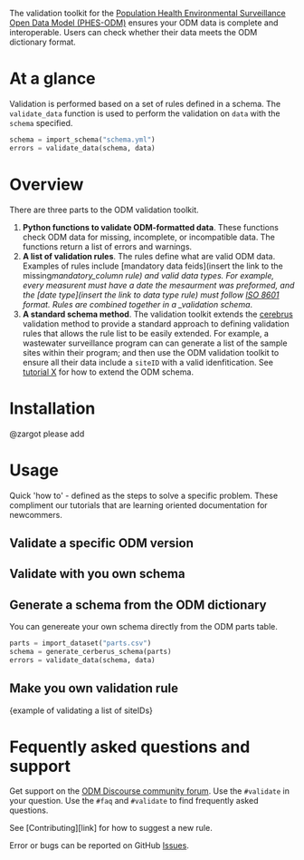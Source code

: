 The validation toolkit for the [Population Health Environmental Surveillance Open Data Model (PHES-ODM)](https://github.com/Big-Life-Lab/PHES-ODM) ensures your ODM data is complete and interoperable. Users can check whether their data meets the ODM dictionary format.

# At a glance

Validation is performed based on a set of rules defined in a schema. The `validate_data` function is used to perform the validation on `data` with the `schema` specified.

```python
schema = import_schema("schema.yml")
errors = validate_data(schema, data)
```

# Overview

There are three parts to the ODM validation toolkit.

1. **Python functions to validate ODM-formatted data**. These functions check ODM data for missing, incomplete, or incompatible data. The functions return a list of errors and warnings.
1. **A list of validation rules**. The rules define what are valid ODM data. Examples of rules include [mandatory data feids](insert the link to the missing*mandatory_column rule) and valid data types. For example, every measurent must have a date the mesaurment was preformed, and the [date type](insert the link to data type rule) must follow [ISO 8601](https://www.iso.org/iso-8601-date-and-time-format.html) format. Rules are combined together in a \_validation schema*.
1. **A standard schema method**. The validation toolkit extends the [cerebrus](https://docs.python-cerberus.org/en/stable/index.html) validation method to provide a standard approach to defining validation rules that allows the rule list to be easily extended. For example, a wastewater surveillance program can can generate a list of the sample sites within their program; and then use the ODM validation toolkit to ensure all their data include a `siteID` with a valid idenfitication. See [tutorial X]() for how to extend the ODM schema.

# Installation

@zargot please add

# Usage

Quick 'how to' - defined as the steps to solve a specific problem. These compliment our tutorials that are learning oriented documentation for newcommers.

## Validate a specific ODM version

## Validate with you own schema

## Generate a schema from the ODM dictionary

You can genereate your own schema directly from the ODM parts table.

```python
parts = import_dataset("parts.csv")
schema = generate_cerberus_schema(parts)
errors = validate_data(schema, data)
```

## Make you own validation rule

{example of validating a list of siteIDs}

# Fequently asked questions and support

Get support on the [ODM Discourse community forum](https://odm.discourse.group/c/support). Use the `#validate` in your question. Use the `#faq` and `#validate` to find frequently asked questions.

See [Contributing][link] for how to suggest a new rule.

Error or bugs can be reported on GitHub [Issues](https://github.com/Big-Life-Lab/PHES-ODM-Validation/issues).
